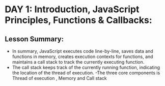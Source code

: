 # DAY 1: Introduction, JavaScript Principles, Functions & Callbacks: 

## Lesson Summary:
- In summary, JavaScript executes code line-by-line, saves data and functions in memory, creates execution contexts for functions, and maintains a call stack to track the currently executing function.
- The call stack keeps track of the currently running function, indicating the location of the thread of execution.
-The three core components is Thread of execution , Memory and Call stack 
